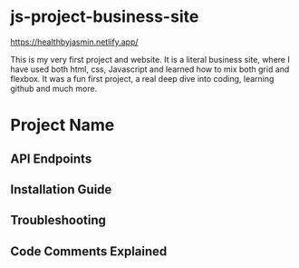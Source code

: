 # js-project-business-site
https://healthbyjasmin.netlify.app/

This is my very first project and website. It is a literal business site, where I have used both html, css, Javascript and learned how to mix both grid and flexbox. It was a fun first project, a real deep dive into coding, learning github and much more. 


# Project Name
## API Endpoints
## Installation Guide  
## Troubleshooting
## Code Comments Explained
